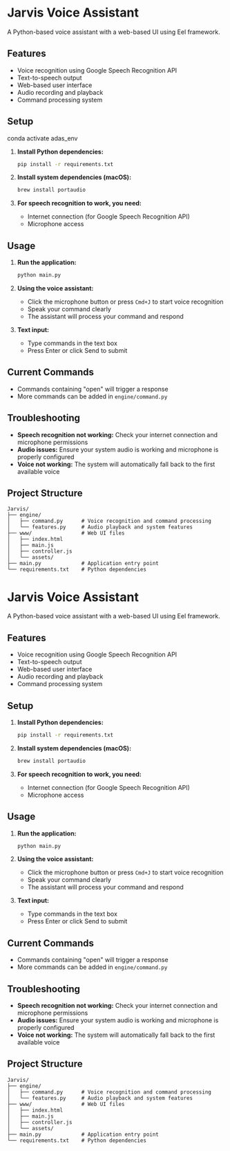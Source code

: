 # Jarvis Voice Assistant

A Python-based voice assistant with a web-based UI using Eel framework.

## Features

- Voice recognition using Google Speech Recognition API
- Text-to-speech output
- Web-based user interface
- Audio recording and playback
- Command processing system

## Setup

conda activate adas_env   

1. **Install Python dependencies:**
   ```bash
   pip install -r requirements.txt
   ```

2. **Install system dependencies (macOS):**
   ```bash
   brew install portaudio
   ```

3. **For speech recognition to work, you need:**
   - Internet connection (for Google Speech Recognition API)
   - Microphone access

## Usage

1. **Run the application:**
   ```bash
   python main.py
   ```

2. **Using the voice assistant:**
   - Click the microphone button or press `Cmd+J` to start voice recognition
   - Speak your command clearly
   - The assistant will process your command and respond

3. **Text input:**
   - Type commands in the text box
   - Press Enter or click Send to submit

## Current Commands

- Commands containing "open" will trigger a response
- More commands can be added in `engine/command.py`

## Troubleshooting

- **Speech recognition not working:** Check your internet connection and microphone permissions
- **Audio issues:** Ensure your system audio is working and microphone is properly configured
- **Voice not working:** The system will automatically fall back to the first available voice

## Project Structure

```
Jarvis/
├── engine/
│   ├── command.py      # Voice recognition and command processing
│   └── features.py     # Audio playback and system features
├── www/                # Web UI files
│   ├── index.html
│   ├── main.js
│   ├── controller.js
│   └── assets/
├── main.py             # Application entry point
└── requirements.txt    # Python dependencies
``` 

# Jarvis Voice Assistant

A Python-based voice assistant with a web-based UI using Eel framework.

## Features

- Voice recognition using Google Speech Recognition API
- Text-to-speech output
- Web-based user interface
- Audio recording and playback
- Command processing system

## Setup

1. **Install Python dependencies:**
   ```bash
   pip install -r requirements.txt
   ```

2. **Install system dependencies (macOS):**
   ```bash
   brew install portaudio
   ```

3. **For speech recognition to work, you need:**
   - Internet connection (for Google Speech Recognition API)
   - Microphone access

## Usage

1. **Run the application:**
   ```bash
   python main.py
   ```

2. **Using the voice assistant:**
   - Click the microphone button or press `Cmd+J` to start voice recognition
   - Speak your command clearly
   - The assistant will process your command and respond

3. **Text input:**
   - Type commands in the text box
   - Press Enter or click Send to submit

## Current Commands

- Commands containing "open" will trigger a response
- More commands can be added in `engine/command.py`

## Troubleshooting

- **Speech recognition not working:** Check your internet connection and microphone permissions
- **Audio issues:** Ensure your system audio is working and microphone is properly configured
- **Voice not working:** The system will automatically fall back to the first available voice

## Project Structure

```
Jarvis/
├── engine/
│   ├── command.py      # Voice recognition and command processing
│   └── features.py     # Audio playback and system features
├── www/                # Web UI files
│   ├── index.html
│   ├── main.js
│   ├── controller.js
│   └── assets/
├── main.py             # Application entry point
└── requirements.txt    # Python dependencies
``` 